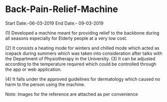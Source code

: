 # Back-Pain-Relief-Machine
Start Date:-06-03-2019 End Date:- 09-03-2019

(1) Developed a machine meant for providing relief to the backbone during all seasons especially for Elderly people at a very low cost.

(2) It consists a heating mode for winters and chilled mode which acted as icepack during summers which was taken into consideration after talks with the Department of Physiotherapy in the
    University.
(3) It can be adjusted according to the temperature required which could be controlled through the app or web application.

(4) It falls under the approved guidelines for dermatology which caused no harm to the person using the machine.

Note: Images for the reference are attached as per convenience
